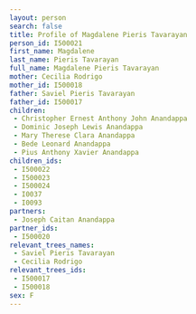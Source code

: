 ```yaml
---
layout: person
search: false
title: Profile of Magdalene Pieris Tavarayan
person_id: I500021
first_name: Magdalene
last_name: Pieris Tavarayan
full_name: Magdalene Pieris Tavarayan
mother: Cecilia Rodrigo
mother_id: I500018
father: Saviel Pieris Tavarayan
father_id: I500017
children:
 - Christopher Ernest Anthony John Anandappa
 - Dominic Joseph Lewis Anandappa
 - Mary Therese Clara Anandappa
 - Bede Leonard Anandappa
 - Pius Anthony Xavier Anandappa
children_ids:
 - I500022
 - I500023
 - I500024
 - I0037
 - I0093
partners:
 - Joseph Caitan Anandappa
partner_ids:
 - I500020
relevant_trees_names:
 - Saviel Pieris Tavarayan
 - Cecilia Rodrigo
relevant_trees_ids:
 - I500017
 - I500018
sex: F
---
```


